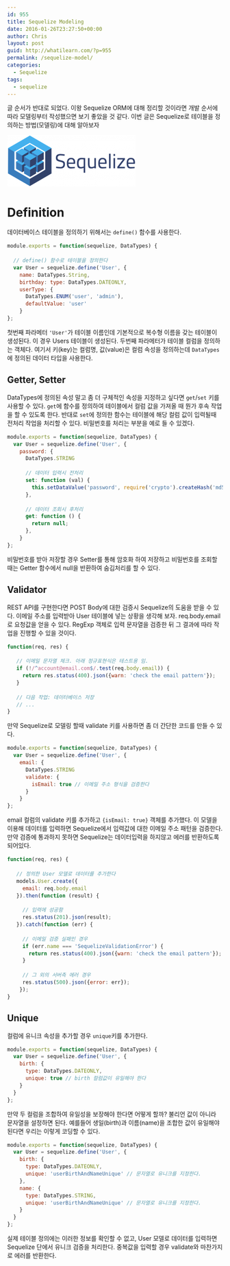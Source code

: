 ```yaml
---
id: 955
title: Sequelize Modeling
date: 2016-01-26T23:27:50+00:00
author: Chris
layout: post
guid: http://whatilearn.com/?p=955
permalink: /sequelize-model/
categories:
  - Sequelize
tags:
  - sequelize
---
```

글 순서가 반대로 되었다. 이왕 Sequelize ORM에 대해 정리할 것이라면 개발 순서에 따라 모델링부터 작성했으면 보기 좋았을 것 같다. 이번 글은 Sequelize로 테이블을 정의하는 방법(모델링)에 대해 알아보자

![](/assets/imgs/2016/sequelize-model-1.png)


# Definition

데이터베이스 테이블을 정의하기 위해서는 `define()` 함수를 사용한다.

```javascript
module.exports = function(sequelize, DataTypes) {

  // define() 함수로 테이블을 정의한다 
  var User = sequelize.define('User', {
    name: DataTypes.String,
    birthday: type: DataTypes.DATEONLY,
    userType: {
      DataTypes.ENUM('user', 'admin'),
      defaultValue: 'user'
    }
};
```

첫번째 파라메터 `'User'`가 테이블 이름인데 기본적으로 복수형 이름을 갖는 테이블이 생성된다. 이 경우 Users 테이블이 생성된다. 두번째 파라메터가 테이블 컬럼을 정의하는 객체다. 여기서 키(key)는 컬럼명, 값(value)은 컬럼 속성을 정의하는데 `DataTypes`에 정의된 데이터 타입을 사용한다.


## Getter, Setter

DataTypes에 정의된 속성 말고 좀 더 구체적인 속성을 지정하고 싶다면 `get`/`set` 키를 사용할 수 있다. `get`에 함수를 정의하여 테이블에서 컬럼 값을 가져올 때 뭔가 후속 작업을 할 수 있도록 한다. 반대로 `set`에 정의한 함수는 테이블에 해당 컬럼 값이 입력될때 전처리 작업을 처리할 수 있다. 비밀번호를 처리는 부분을 예로 들 수 있겠다.

```javascript
module.exports = function(sequelize, DataTypes) {
  var User = sequelize.define('User', {
    password: {
      DataTypes.STRING

      // 데이터 입력시 전처리 
      set: function (val) {
        this.setDataValue('password', require('crypto').createHash('md5').update(val).digest('hex'))
      },

      // 데이터 조회시 후처리 
      get: function () {
        return null;
      },
    }
};
```

비밀번호를 받아 저장할 경우 Setter를 통해 암호화 하여 저장하고 비밀번호를 조회할 때는 Getter 함수에서 null을 반환하여 숨김처리를 할 수 있다.


## Validator 

REST API를 구현한다면 POST Body에 대한 검증시 Sequelize의 도움을 받을 수 있다. 이메일 주소를 입력받아 User 테이블에 넣는 상황을 생각해 보자. req.body.email로 요청값을 얻을 수 있다. RegExp 객체로 입력 문자열을 검증한 뒤 그 결과에 따라 작업을 진행할 수 있을 것이다. 

```javascript
function(req, res) {

   // 이메일 문자열 체크. 아래 정규표현식은 테스트용 임. 
   if (!/^account@email.com$/.test(req.body.email)) {
     return res.status(400).json({warn: 'check the email pattern'});
   }

   // 다음 작업: 데이터베이스 저장 
   // ...
}
```

만약 Sequelize로 모델링 할때 validate 키를 사용하면 좀 더 간단한 코드를 만들 수 있다.

```javascript
module.exports = function(sequelize, DataTypes) {
  var User = sequelize.define('User', {
    email: {
      DataTypes.STRING
      validate: {
        isEmail: true // 이메일 주소 형식을 검증한다 
      }
    }
};
```

email 컬럼의 validate 키를 추가하고 `{isEmail: true}` 객체를 추가했다. 이 모델을 이용해 데이터를 입력하면 Sequelize에서 입력값에 대한 이메일 주소 패턴을 검증한다. 만약 검증에 통과하지 못하면 Sequelize는 데이터입력을 하지않고 에러를 반환하도록 되어있다.

```javascript
function(req, res) {

   // 정의한 User 모델로 데이터를 추가한다 
   models.User.create({
     email: req.body.email
   }).then(function (result) {

     // 입력에 성공함 
     res.status(201).json(result);
   }).catch(function (err) {

     // 이메일 검증 실패인 경우 
     if (err.name === 'SequelizeValidationError') {
       return res.status(400).json({warn: 'check the email pattern'});
     }

     // 그 외의 서버측 에러 경우 
     res.status(500).json({error: err});
    });
}
```


## Unique

컬럼에 유니크 속성을 추가할 경우 `unique`키를 추가한다.

```javascript
module.exports = function(sequelize, DataTypes) {
  var User = sequelize.define('User', {
    birth: {
      type: DataTypes.DATEONLY,
      unique: true // birth 컬럼값이 유일해야 한다 
    }
  }
};
```

만약 두 컬럼을 조합하여 유일성을 보장해야 한다면 어떻게 할까? 불리언 값이 아니라 문자열을 설정하면 된다. 예를들어 생일(birth)과 이름(name)을 조합한 값이 유일해야 된다면 우리는 이렇게 코딩할 수 있다.

```javascript
module.exports = function(sequelize, DataTypes) {
  var User = sequelize.define('User', {
    birth: {
      type: DataTypes.DATEONLY,
      unique: 'userBirthAndNameUnique' // 문자열로 유니크를 지정한다.
    },
    name: {
      type: DataTypes.STRING,
      unique: 'userBirthAndNameUnique' // 문자열로 유니크를 지정한다.
    }
  }
};
```

실제 테이블 정의에는 이러한 정보를 확인할 수 없고, User 모델로 데이터를 입력하면 Sequelize 단에서 유니크 검증을 처리한다. 중복값을 입력할 경우 validate와 마찬가지로 에러를 반환한다.
